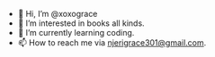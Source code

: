 - 👋 Hi, I’m @xoxograce
- 👀 I’m interested in books all kinds.
- 🌱 I’m currently learning coding.
- 📫 How to reach me via njerigrace301@gmail.com.
<!---
xoxograce/xoxograce is a ✨ special ✨ repository because its `README.md` (this file) appears on your GitHub profile.
You can click the Preview link to take a look at your changes.
--->
